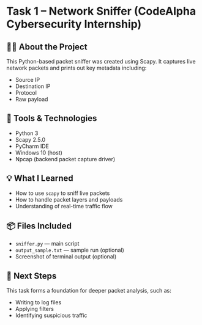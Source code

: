 # Task 1 – Network Sniffer (CodeAlpha Cybersecurity Internship)

## 👨‍💻 About the Project
This Python-based packet sniffer was created using Scapy. It captures live network packets and prints out key metadata including:
- Source IP
- Destination IP
- Protocol
- Raw payload

## 🧰 Tools & Technologies
- Python 3
- Scapy 2.5.0
- PyCharm IDE
- Windows 10 (host)
- Npcap (backend packet capture driver)

## 💡 What I Learned
- How to use `scapy` to sniff live packets
- How to handle packet layers and payloads
- Understanding of real-time traffic flow

## 📦 Files Included
- `sniffer.py` — main script
- `output_sample.txt` — sample run (optional)
- Screenshot of terminal output (optional)

## 🔐 Next Steps
This task forms a foundation for deeper packet analysis, such as:
- Writing to log files
- Applying filters
- Identifying suspicious traffic
